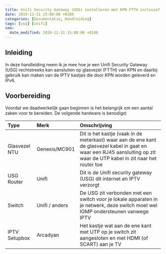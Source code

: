```yaml
---
title: Unifi Security Gateway (USG) installeren met KPN FTTH inclusief IPTV en IPv6
date: 2019-12-31 15:00:00 +0100
categories: [Documentatie, Handleiding]
tags: [usg] [unifi]
seo:
  date_modified: 2019-12-31 15:00:00 +0100
---
```


## Inleiding

In deze handleiding neem ik je mee hoe je een Unifi Security Gateway (USG) rechtstreeks kan aansluiten op glasvezel (FTTH) van KPN en daarbij gebruik kan maken van de IPTV kastjes die door KPN worden geleverd en IPv6.

## Voorbereiding

Voordat we daadwerkelijk gaan beginnen is het belangrijk om een aantal zaken voor te bereiden. De volgende hardware is benodigd:

|Type|Merk|Omschrijving
|:--|:--|:---|
|Glasvezel NTU|Genexis/MC901|Dit is het kastje (vaak in de meterkast) waar aan de ene kant de glasvezel kabel in gaat en waar een RJ45 aansluiting op zit waar de UTP kabel in zit naar het router toe|
|USG Router|Unifi|Dit is de Unifi security gateway (USG) dit internet en IPTV verzorgt|
|Switch|Unifi / anders|De USG zit verbonden met een switch voor je lokale apparaten in je netwerk, deze switch moet wel IGMP ondersteunen vanwege IPTV|
|IPTV Setupbox|Arcadyan|Het kastje wat aan de ene kant met UTP op je switch zit aangesloten en met HDMI (of SCART) aan je TV|

